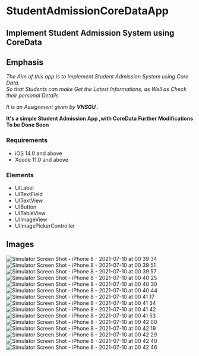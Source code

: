 # StudentAdmissionCoreDataApp

## Implement Student Admission System using CoreData


## Emphasis

*The Aim of this app is to Implement Student Admission System using Core Data.*  
_So that Students can make Get the Latest Informations, as Well as Check their personal Details_


_It is an Assignment given by **VNSGU** ._

__It's a simple Student Admission App ,with CoreData__
__Further Modifications To be Done Soon__



### Requirements

* iOS 14.0 and above
* Xcode 11.0 and above

### Elements

* UILabel
* UITextField
* UITextView
* UIButton
* UITableView
* UIImageView
* UIImagePickerController

## Images
![Simulator Screen Shot - iPhone 8 - 2021-07-10 at 00 39 34](https://user-images.githubusercontent.com/69379504/125127133-b90cfc00-e119-11eb-8742-c2fdb4f51e59.png)
![Simulator Screen Shot - iPhone 8 - 2021-07-10 at 00 39 51](https://user-images.githubusercontent.com/69379504/125127151-be6a4680-e119-11eb-964f-322128374101.png)
![Simulator Screen Shot - iPhone 8 - 2021-07-10 at 00 39 57](https://user-images.githubusercontent.com/69379504/125127153-bf02dd00-e119-11eb-9089-04961ce8eb0b.png)
![Simulator Screen Shot - iPhone 8 - 2021-07-10 at 00 40 25](https://user-images.githubusercontent.com/69379504/125127156-bf9b7380-e119-11eb-8eff-354d80849031.png)
![Simulator Screen Shot - iPhone 8 - 2021-07-10 at 00 40 30](https://user-images.githubusercontent.com/69379504/125127160-c0cca080-e119-11eb-9009-e021e145b176.png)
![Simulator Screen Shot - iPhone 8 - 2021-07-10 at 00 40 44](https://user-images.githubusercontent.com/69379504/125127162-c1fdcd80-e119-11eb-8333-73cafa993027.png)
![Simulator Screen Shot - iPhone 8 - 2021-07-10 at 00 41 17](https://user-images.githubusercontent.com/69379504/125127165-c2966400-e119-11eb-9dff-821695fbb00a.png)
![Simulator Screen Shot - iPhone 8 - 2021-07-10 at 00 41 34](https://user-images.githubusercontent.com/69379504/125127170-c3c79100-e119-11eb-9b51-a40576340701.png)
![Simulator Screen Shot - iPhone 8 - 2021-07-10 at 00 41 42](https://user-images.githubusercontent.com/69379504/125127172-c4602780-e119-11eb-9861-e887a8af901e.png)
![Simulator Screen Shot - iPhone 8 - 2021-07-10 at 00 41 53](https://user-images.githubusercontent.com/69379504/125127177-c4f8be00-e119-11eb-96a8-d5e01ac64b63.png)
![Simulator Screen Shot - iPhone 8 - 2021-07-10 at 00 42 00](https://user-images.githubusercontent.com/69379504/125127180-c629eb00-e119-11eb-96ce-6623a42aea41.png)
![Simulator Screen Shot - iPhone 8 - 2021-07-10 at 00 42 19](https://user-images.githubusercontent.com/69379504/125127184-c6c28180-e119-11eb-971a-02fc7d710ba7.png)
![Simulator Screen Shot - iPhone 8 - 2021-07-10 at 00 42 29](https://user-images.githubusercontent.com/69379504/125127198-cb873580-e119-11eb-87fd-5d835e7441dd.png)
![Simulator Screen Shot - iPhone 8 - 2021-07-10 at 00 42 40](https://user-images.githubusercontent.com/69379504/125127200-cc1fcc00-e119-11eb-90a8-3c03bf8ea875.png)
![Simulator Screen Shot - iPhone 8 - 2021-07-10 at 00 42 46](https://user-images.githubusercontent.com/69379504/125127203-cd50f900-e119-11eb-8c60-93d1e18115be.png)

